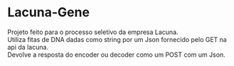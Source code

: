 # Lacuna-Gene

Projeto feito para o processo seletivo da empresa Lacuna.  
Utiliza fitas de DNA dadas como string por um Json fornecido pelo GET na api da lacuna.  
Devolve a resposta do encoder ou decoder como um POST com um Json.

